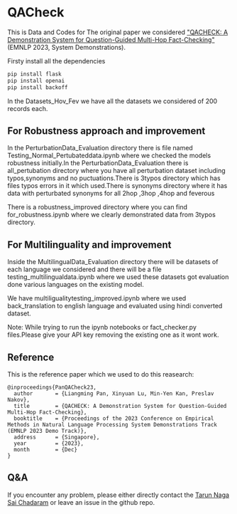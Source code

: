 # QACheck

This is Data and Codes for The original paper we considered
["QACHECK: A Demonstration System for Question-Guided Multi-Hop Fact-Checking"](https://arxiv.org/abs/2310.07609) (EMNLP 2023, System Demonstrations).

Firsty install all the dependencies
```bash
pip install flask
pip install openai
pip install backoff
```
In the Datasets_Hov_Fev we have all the datasets we considered of 200 records each.
## For Robustness approach and improvement
In the PerturbationData_Evaluation directory there is file named Testing_Normal_Pertubateddata.ipynb where we checked the models robustness initially.In the PerturbationData_Evaluation there is all_pertubation directory where you have all perturbation dataset including typos,synonyms and no puctuations.There is 3typos directory which has files typos errors in it which used.There is synonyms directory where it has data with perturbated synonyms for all 2hop ,3hop ,4hop and feverous

There is a robustness_improved directory where you can find for_robustness.ipynb where we clearly demonstrated data from 3typos directory.

## For Multilinguality and improvement
Inside the MultilingualData_Evaluation directory there will be datasets of each language we considered and there will be a file testing_multilingualdata.ipynb where we used these datasets got evaluation done various languages on the existing model.

We have multiligualitytesting_improved.ipynb where we used back_translation to english language and evaluated using hindi converted dataset.

Note:
While trying to run the ipynb notebooks or fact_checker.py files.Please give your API key removing the existing one as it wont work.


## Reference
This is the reference paper which we used to do this reasearch:

```
@inproceedings{PanQACheck23,
  author       = {Liangming Pan, Xinyuan Lu, Min-Yen Kan, Preslav Nakov},
  title        = {QACHECK: A Demonstration System for Question-Guided Multi-Hop Fact-Checking},
  booktitle    = {Proceedings of the 2023 Conference on Empirical Methods in Natural Language Processing System Demonstrations Track (EMNLP 2023 Demo Track)},
  address      = {Singapore},
  year         = {2023},
  month        = {Dec}
}
```

## Q&A
If you encounter any problem, please either directly contact the [Tarun Naga Sai Chadaram](tchadara@gmu.edu) or leave an issue in the github repo.


